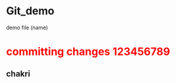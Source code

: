 # Git_demo
<html>
<boby>
demo file (name)
<h1 style="color: #ff0000;">committing changes 123456789</h1> 
<h2>chakri</h2>
</boby>
</html>
